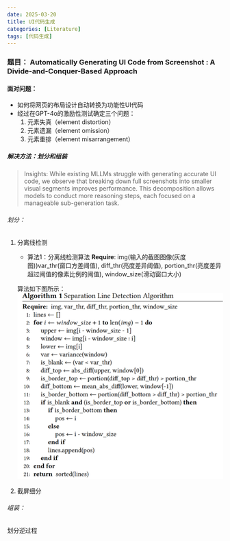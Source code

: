```yaml
---
date: 2025-03-20
title: UI代码生成
categories: [Literature]
tags: [代码生成]
---
```


### 题目： Automatically Generating UI Code from Screenshot : A Divide-and-Conquer-Based Approach
#### 面对问题：
- 如何将网页的布局设计自动转换为功能性UI代码
- 经过在GPT-4o的激励性测试确定三个问题：
  1. 元素失真（element distortion）
  2. 元素遗漏（element omission）
  3. 元素重排（element misarrangement）

##### 解决方法：划分和组装
> Insights: While existing MLLMs struggle with generating accurate UI code, we observe that breaking down full screenshots into smaller visual segments improves performance. This decomposition allows models to conduct more reasoning steps, each focused on a manageable sub-generation task.

###### 划分：
1. 分离线检测
   - 算法1：分离线检测算法
      **Require**: img(输入的截图图像(灰度图))var_thr(窗口方差阈值), diff_thr(亮度差异阈值), portion_thr(亮度差异超过阈值的像素比例的阈值), window_size(滑动窗口大小)
    
    算法如下图所示：
    ![Separation Line Detection Algorithm](/postpictures/paper1image.jpg)

2. 截屏细分
   
###### 组装：
  划分逆过程